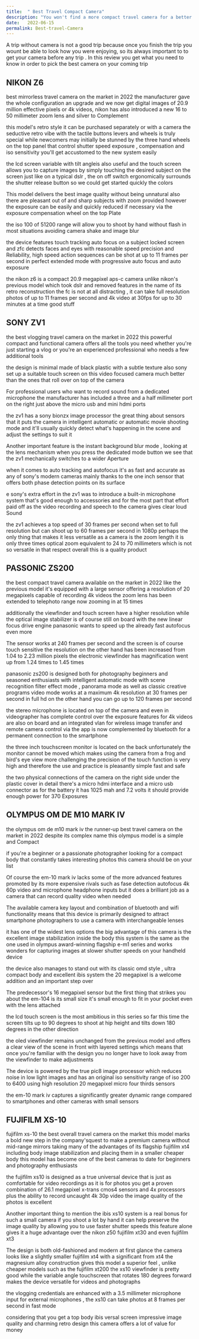```yaml
---
title:  " Best Travel Compact Camera"
description: "You won't find a more compact travel camera for a better price than the Nikon Coolpix W100 "
date:   2022-06-15
permalink: Best-travel-Camera
---
```






A trip without camera is not a good trip because once you finish the trip you wount be able to look how you were enjoying, so its always important to to get your camera before any trip .
In this review you get what you need to know in order to pick the best camera on your coming trip



## NIKON Z6



best mirrorless travel camera on the market in 2022 the manufacturer gave the whole configuration an upgrade and we now get digital images of 20.9 million effective pixels or 4k videos,  nikon has also introduced a new 16 to 50 millimeter zoom lens and silver to Complement




 this model's retro style it can be purchased separately or with a camera the seductive retro vibe with the tactile buttons levers and wheels is truly special while newcomers may initially be stunned by the three hand wheels on the top panel that control shutter speed exposure , compensation and iso sensitivity you'll get accustomed to the new system easily




the lcd screen variable with tilt angleis also useful and the touch screen allows you to capture images by simply touching the desired subject on the screen just like on a typical dslr ,  the on off switch ergonomically surrounds the shutter release button so we could get started quickly the colors 






This model delivers the best image quality without being unnatural also there are pleasant out of  and sharp subjects with zoom provided however the exposure can be easily and quickly reduced if necessary via the exposure compensation wheel on the top Plate




 the iso 100 of 51200 range will allow you to shoot by hand without flash in most situations avoiding camera shake and image blur




 the device features touch tracking auto focus on a subject locked screen and zfc detects faces and eyes with reasonable speed precision and Reliability,  high speed action sequences can be shot at up to 11 frames per second in perfect extended mode with progressive auto focus and auto exposure




the nikon z6 is a compact 20.9 megapixel aps-c camera unlike nikon's previous model which took dslr and removed features in the name of its retro reconstruction the fc is not at all distracting ,  it can take full resolution photos of up to 11 frames per second and 4k video at 30fps for up to 30 minutes at a time good stuff








## SONY ZV1





 the best vlogging travel camera on the market in 2022 this powerful compact and functional camera offers all the tools you need whether you're just starting a vlog or you're an experienced professional who needs a few additional tools



 the design is minimal made of black plastic with a subtle texture also sony set up a suitable touch screen on this video focused camera much better than the ones that roll over on top of the camera 



For professional users who want to record sound from a dedicated microphone the manufacturer has included a three and a half millimeter port on the right just above the micro usb and mini hdmi ports





the zv1 has a sony bionzx image processor the great thing about sensors that it puts the camera in intelligent automatic or automatic movie shooting mode and it'll usually quickly detect what's happening in the scene and adjust the settings to suit it




 Another important feature is the instant background blur mode ,  looking at the lens mechanism when you press the dedicated mode button we see that the zv1 mechanically switches to a wider Aperture



 when it comes to auto tracking and autofocus it's as fast and accurate as any of sony's modern cameras mainly thanks to the one inch sensor that offers both phase detection points on its surface





e sony's extra effort in the zv1 was to introduce a built-in microphone system that's good enough to accessories and for the most part that effort paid off as the video recording and speech to the camera gives clear loud Sound





 the zv1 achieves a top speed of 30 frames per second when set to full resolution but can shoot up to 60 frames per second in 1080p perhaps the only thing that makes it less versatile as a camera is the zoom length it is only three times optical zoom equivalent to 24 to 70 millimeters which is not so versatile in that respect overall this is a quality product









## PASSONIC ZS200




the best compact travel camera available on the market in 2022 like the previous model it's equipped with a large sensor offering a resolution of 20 megapixels capable of recording 4k videos the zoom lens has been extended to telephoto range now zooming in at 15 times



additionally the viewfinder and touch screen have a higher resolution while the optical image stabilizer is of course still on board with the new linear focus drive engine panasonic wants to speed up the already fast autofocus even more  






The sensor works at 240 frames per second and the screen is of course touch sensitive the resolution  on the other hand has been increased from 1.04 to 2.23 million pixels the electronic viewfinder has magnification went up from 1.24 times to 1.45 times





 panasonic zs200 is designed both for photography beginners and seasoned enthusiasts with intelligent automatic mode with scene recognition filter effect mode , panorama mode as well as classic creative programs video mode works at a maximum 4k resolution at 30 frames per second in full hd on the other hand you can go up to 120 frames per second






 the stereo microphone is located on top of the camera and even in videographer has complete control over the exposure features for 4k videos are also on board and an integrated vlan for wireless image transfer and remote camera control via the app is now complemented by bluetooth for a permanent connection to the smartphone






the three inch touchscreen monitor is located on the back unfortunately the monitor cannot be moved which makes using the camera from a frog and bird's eye view more challenging 
the precision of the touch function is very high and therefore the use and practice is pleasantly simple fast and safe





 the two physical connections of the camera on the right side under the plastic cover in detail there's a micro hdmi interface and a micro usb connector as for the battery it has 1025 mah and 7.2 volts it should provide enough power for 370 Exposures








 ## OLYMPUS OM DE M10 MARK IV






 the olympus om de m10 mark iv the runner-up best travel camera on the market in 2022 despite its complex name this olympus model is a simple and Compact





if you're a beginner or a passionate photographer looking for a compact body that constantly takes interesting photos this camera should be on your list








 Of course the em-10 mark iv lacks some of the more advanced features promoted by its more expensive rivals such as fase detection autofocus 4k 60p video and microphone headphone inputs but it does a brilliant job as a camera that can record quality video when needed




 The available camera key layout and combination of bluetooth and wifi functionality means that this device is primarily designed to attract smartphone photographers to use a camera with interchangeable lenses 




 it has one of the widest lens options the big advantage of this camera is the excellent image stabilization inside the body this system is the same as the one used in olympus award-winning flagship e-m1 series and works wonders for capturing images at slower shutter speeds on your handheld device




 the device also manages to stand out with its classic omd style , ultra compact body and excellent ibis
system the 20 megapixel is a welcome addition and an important step over


The predecessor's 16 megapixel sensor but the first thing that strikes you about the em-104 is its small size it's small enough to fit in your pocket even with the lens attached 





the lcd touch screen is the most ambitious in this series so far this time the screen tilts up to 90 degrees to shoot at hip height and tilts down 180 degrees in the other direction





the oled viewfinder remains unchanged from the previous model and offers a clear view of the scene in front with layered settings which means that once you're familiar with the design you no longer have to look away from the viewfinder to make adjustments 





The device is powered by the true pic8 image processor which reduces noise in low light images and has an original iso sensitivity range of iso 200 to 6400 using high resolution 20 megapixel micro four thirds sensors



the em-10 mark iv captures a significantly greater dynamic range compared to smartphones and other cameras with small sensors 









 ## FUJIFILM XS-10




fujifilm xs-10 the best overall travel camera on the market this model marks a bold new step in the company'squest to make a premium camera without mid-range mirrors taking many of the advantages of its flagship fujifilm xt4 including body image stabilization and placing them in a smaller cheaper body this model has become one of the best cameras to date for beginners and photography enthusiasts





 the fujifilm xs10 is designed as a true universal device that is just as comfortable for video recordings as it is for photos you get a proven combination of 26.1 megapixel x-trans cmos4 sensors and 4x processors plus the ability to record uncaught 4k 30p video the image quality of the photos is excellent 






Another important thing to mention the ibis xs10 system is a real bonus for such a small camera if you shoot a lot by hand it can help preserve the image quality by allowing you to use faster shutter speeds this feature alone gives it a huge advantage over the nikon z50 fujifilm xt30 and even fujifilm xt3 






The design is both old-fashioned and modern at first glance the camera looks like a slightly smaller fujifilm xt4 with a significant from xt4 the magnesium alloy construction gives this model a superior feel ,  unlike cheaper models such as the fujifilm xt200  the xs10 viewfinder is pretty good while the variable angle touchscreen that rotates 180 degrees forward makes the device versatile for videos and photographs





 the vlogging credentials are enhanced with a 3.5 millimeter microphone input for external microphones ,  the xs10 can take photos at  8 frames per second in fast mode





considering that you get a top body ibis versal screen impressive image quality and charming retro design this camera offers a lot of value for money 
